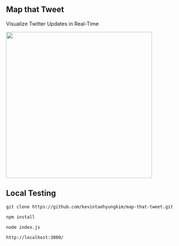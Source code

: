 ## Map that Tweet

Visualize Twitter Updates in Real-Time

<img src="https://raw.githubusercontent.com/kevintaehyungkim/map-that-tweet/example.png" width="400">

## Local Testing

```
git clone https://github.com/kevintaehyungkim/map-that-tweet.git
```

```
npm install
```

```
node index.js
```

```
http://localhost:3000/
```